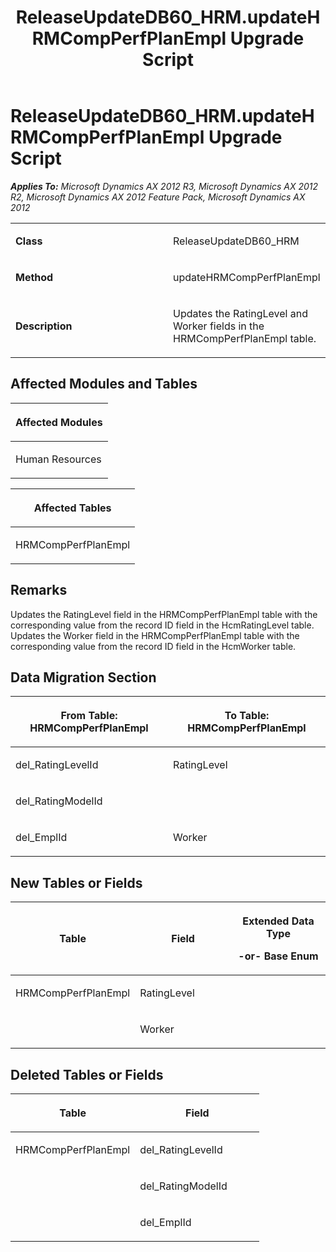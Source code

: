 ﻿---
title: ReleaseUpdateDB60_HRM.updateHRMCompPerfPlanEmpl Upgrade Script
TOCTitle: ReleaseUpdateDB60_HRM.updateHRMCompPerfPlanEmpl Upgrade Script
ms:assetid: 3461ea64-5027-deba-f571-d6c96b84dba8
ms:mtpsurl: https://msdn.microsoft.com/en-us/library/JJ685126(v=AX.60)
ms:contentKeyID: 49707579
ms.date: 05/18/2015
mtps_version: v=AX.60
---

# ReleaseUpdateDB60\_HRM.updateHRMCompPerfPlanEmpl Upgrade Script 


_**Applies To:** Microsoft Dynamics AX 2012 R3, Microsoft Dynamics AX 2012 R2, Microsoft Dynamics AX 2012 Feature Pack, Microsoft Dynamics AX 2012_

<table>
<colgroup>
<col style="width: 50%" />
<col style="width: 50%" />
</colgroup>
<tbody>
<tr class="odd">
<td><p><strong>Class</strong></p></td>
<td><p>ReleaseUpdateDB60_HRM</p></td>
</tr>
<tr class="even">
<td><p><strong>Method</strong></p></td>
<td><p>updateHRMCompPerfPlanEmpl</p></td>
</tr>
<tr class="odd">
<td><p><strong>Description</strong></p></td>
<td><p>Updates the RatingLevel and Worker fields in the HRMCompPerfPlanEmpl table.</p></td>
</tr>
</tbody>
</table>


## Affected Modules and Tables

<table>
<colgroup>
<col style="width: 100%" />
</colgroup>
<thead>
<tr class="header">
<th><p>Affected Modules</p></th>
</tr>
</thead>
<tbody>
<tr class="odd">
<td><p>Human Resources</p></td>
</tr>
</tbody>
</table>


<table>
<colgroup>
<col style="width: 100%" />
</colgroup>
<thead>
<tr class="header">
<th><p>Affected Tables</p></th>
</tr>
</thead>
<tbody>
<tr class="odd">
<td><p>HRMCompPerfPlanEmpl</p></td>
</tr>
</tbody>
</table>


## Remarks

Updates the RatingLevel field in the HRMCompPerfPlanEmpl table with the corresponding value from the record ID field in the HcmRatingLevel table. Updates the Worker field in the HRMCompPerfPlanEmpl table with the corresponding value from the record ID field in the HcmWorker table.

## Data Migration Section

<table>
<colgroup>
<col style="width: 50%" />
<col style="width: 50%" />
</colgroup>
<thead>
<tr class="header">
<th><p>From Table: HRMCompPerfPlanEmpl</p></th>
<th><p>To Table: HRMCompPerfPlanEmpl</p></th>
</tr>
</thead>
<tbody>
<tr class="odd">
<td><p>del_RatingLevelId</p></td>
<td><p>RatingLevel</p></td>
</tr>
<tr class="even">
<td><p>del_RatingModelId</p></td>
<td><p></p></td>
</tr>
<tr class="odd">
<td><p>del_EmplId</p></td>
<td><p>Worker</p></td>
</tr>
</tbody>
</table>


## New Tables or Fields

<table>
<colgroup>
<col style="width: 33%" />
<col style="width: 33%" />
<col style="width: 33%" />
</colgroup>
<thead>
<tr class="header">
<th><p>Table</p></th>
<th><p>Field</p></th>
<th><p>Extended Data Type</p>
<p>-or- Base Enum</p></th>
</tr>
</thead>
<tbody>
<tr class="odd">
<td><p>HRMCompPerfPlanEmpl</p></td>
<td><p>RatingLevel</p></td>
<td><p></p></td>
</tr>
<tr class="even">
<td><p></p></td>
<td><p>Worker</p></td>
<td><p></p></td>
</tr>
</tbody>
</table>


## Deleted Tables or Fields

<table>
<colgroup>
<col style="width: 50%" />
<col style="width: 50%" />
</colgroup>
<thead>
<tr class="header">
<th><p>Table</p></th>
<th><p>Field</p></th>
</tr>
</thead>
<tbody>
<tr class="odd">
<td><p>HRMCompPerfPlanEmpl</p></td>
<td><p>del_RatingLevelId</p></td>
</tr>
<tr class="even">
<td><p></p></td>
<td><p>del_RatingModelId</p></td>
</tr>
<tr class="odd">
<td><p></p></td>
<td><p>del_EmplId</p></td>
</tr>
</tbody>
</table>

  


